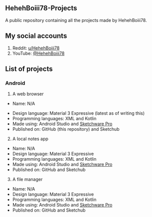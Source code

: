 ## HehehBoiii78-Projects
A public repository containing all the projects made by HehehBoiii78.

## My social accounts
1. Reddit: [u/HehehBoiii78](https://www.reddit.com/u/HehehBoiii78)
2. YouTube: [@HehehBoiii78](https://youtube.com/@hehehboiii78)

## List of projects
### Android
1. A web browser
- Name: N/A
* Design language: Material 3 Expressive (latest as of writing this)
* Programming languages: XML and Kotlin
* Made using: Android Studio and [Sketchware Pro](https://sketchware.pro)
* Published on: GitHub (this repository) and Sketchub
2. A local notes app
* Name: N/A
* Design language: Material 3 Expressive
* Programming languages: XML and Kotlin
* Made using: Android Studio and [Sketchware Pro](https://sketchware.pro)
* Published on: GitHub and Sketchub
3. A file manager
* Name: N/A
* Design language: Material 3 Expressive
* Programming languages: XML and Kotlin
* Made using: Android Studio and [Sketchware Pro](https://sketchware.pro)
* Published on: GitHub and Sketchub